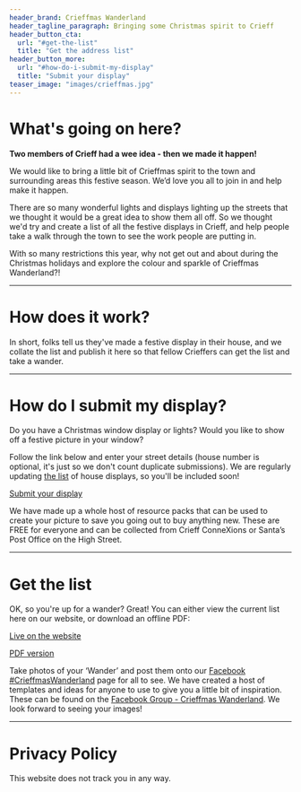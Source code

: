 ```yaml
---
header_brand: Crieffmas Wanderland
header_tagline_paragraph: Bringing some Christmas spirit to Crieff
header_button_cta:
  url: "#get-the-list"
  title: "Get the address list"
header_button_more:
  url: "#how-do-i-submit-my-display"
  title: "Submit your display"
teaser_image: "images/crieffmas.jpg"
---
```


# What's going on here?

**Two members of Crieff had a wee idea - then we made it happen!**
  
We would like to bring a little bit of Crieffmas spirit to the town and
surrounding areas this festive season. We’d love you all to join in and help
make it happen.

There are so many wonderful lights and displays lighting up the streets that we
thought it would be a great idea to show them all off. So we thought we'd try
and create a list of all the festive displays in Crieff, and help people take a
walk through the town to see the work people are putting in.

With so many restrictions this year, why not get out and about during the
Christmas holidays and explore the colour and sparkle of Crieffmas Wanderland?!

---

# How does it work?

In short, folks tell us they've made a festive display in their house, and we
collate the list and publish it here so that fellow Crieffers can get the list
and take a wander.

---

# How do I submit my display?

Do you have a Christmas window display or lights? Would you like to show off a
festive picture in your window?

Follow the link below and enter your street details (house number is optional,
it's just so we don't count duplicate submissions). We are regularly updating
[the list](/list) of house displays, so you'll be included soon!

[Submit your display][form]

We have made up a whole host of resource packs that can be used to create your
picture to save you going out to buy anything new. These are FREE for everyone
and can be collected from Crieff ConneXions or Santa’s Post Office on the High
Street. 

---

# Get the list

OK, so you're up for a wander? Great! You can either view the current list here
on our website, or download an offline PDF:

[Live on the website](/list)

[PDF version](/pdfs/list.pdf)

Take photos of your ‘Wander’ and post them onto our [Facebook
 #CrieffmasWanderland][hashtag] page for all to see.  We have created a host of
templates and ideas for anyone to use to give you a little bit of inspiration.
These can be found on the [Facebook Group - Crieffmas Wanderland][group]. We
look forward to seeing your images!

---

# Privacy Policy

This website does not track you in any way.

[form]: https://docs.google.com/forms/d/e/1FAIpQLSfDCDPI4KrUVoaO9gmRrfw6Td0ObiQH6X2daqPQIuQmsBvikw/viewform
[hashtag]: https://www.facebook.com/hashtag/crieffmaswanderland
[group]: https://www.facebook.com/hashtag/crieffmaswanderland

